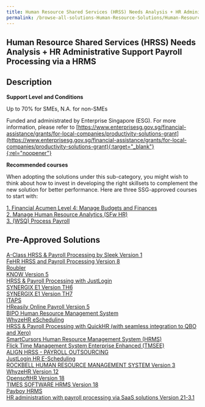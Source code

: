 ```yaml
---
title: Human Resource Shared Services (HRSS) Needs Analysis + HR Administrative Support Payroll Processing via a HRMS
permalink: /browse-all-solutions-Human-Resource-Solutions/Human-Resource-Shared-Services--HRSS--Needs-Analysis-+-HR-Administrative-Support-Payroll-Processing-via-a-HRMS
---
```


## Human Resource Shared Services (HRSS) Needs Analysis + HR Administrative Support Payroll Processing via a HRMS
## Description

**Support Level and Conditions**

Up to 70% for SMEs, N.A. for non-SMEs

Funded and administrated by Enterprise Singapore (ESG). For more information, please refer to
[https://www.enterprisesg.gov.sg/financial-assistance/grants/for-local-companies/productivity-solutions-grant](https://www.enterprisesg.gov.sg/financial-assistance/grants/for-local-companies/productivity-solutions-grant){:target="_blank"}{:rel="noopener"}

**Recommended courses**

When adopting the solutions under this sub-category, you might wish to think about how to invest in developing the right skillsets to complement the new solution for better performance. Here are three SSG-approved courses to start with:

<a href='https://courses.enterprisejobskills.gov.sg/Course_Internet/CourseDetail/Financial-Acumen-Level-4-Manage-Budgets-Finances-1'  target='_blank' rel='noopener'>1. Financial Acumen Level 4: Manage Budgets and Finances</a><br>
<a href='https://courses.enterprisejobskills.gov.sg/Course_Internet/CourseDetail/Manage-Human-Resource-Analytics-SFw-HR-2'  target='_blank' rel='noopener'>2. Manage Human Resource Analytics (SFw HR)</a><br>
<a href='https://courses.enterprisejobskills.gov.sg/Course_Internet/CourseDetail/WSQ-Process-Payroll-4'  target='_blank' rel='noopener'>3. (WSQ) Process Payroll</a><br>

## Pre-Approved Solutions

<a href='/productivity-solutions-grant/solutionrepo/solution1680' target='_blank'>A-Class HRSS & Payroll Processing by Sleek Version 1</a><br>
<a href='/productivity-solutions-grant/solutionrepo/solution1736' target='_blank'>FeHR HRSS and Payroll Processing Version 8</a><br>
<a href='/productivity-solutions-grant/solutionrepo/solution2007' target='_blank'>Roubler</a><br>
<a href='/productivity-solutions-grant/solutionrepo/solution2078' target='_blank'>KNOW Version 5</a><br>
<a href='/productivity-solutions-grant/solutionrepo/solution2237' target='_blank'>HRSS & Payroll Processing with JustLogin</a><br>
<a href='/productivity-solutions-grant/solutionrepo/solution2253' target='_blank'>SYNERGIX E1 Version TH6</a><br>
<a href='/productivity-solutions-grant/solutionrepo/solution2254' target='_blank'>SYNERGIX E1 Version TH7</a><br>
<a href='/productivity-solutions-grant/solutionrepo/solution2341' target='_blank'>ITAPS</a><br>
<a href='/productivity-solutions-grant/solutionrepo/solution2360' target='_blank'>HReasily Online Payroll Version 5</a><br>
<a href='/productivity-solutions-grant/solutionrepo/solution2365' target='_blank'>BIPO Human Resource Management System</a><br>
<a href='/productivity-solutions-grant/solutionrepo/solution2368' target='_blank'>WhyzeHR eScheduling</a><br>
<a href='/productivity-solutions-grant/solutionrepo/solution2373' target='_blank'>HRSS & Payroll Processing with QuickHR (with seamless integration to QBO and Xero)</a><br>
<a href='/productivity-solutions-grant/solutionrepo/solution2390' target='_blank'>SmartCursors Human Resource Management System (HRMS)</a><br>
<a href='/productivity-solutions-grant/solutionrepo/solution2409' target='_blank'>Flick Time Management System Enterprise Enhanced (TMSEE)</a><br>
<a href='/productivity-solutions-grant/solutionrepo/solution2536' target='_blank'>ALIGN HRSS - PAYROLL OUTSOURCING</a><br>
<a href='/productivity-solutions-grant/solutionrepo/solution2673' target='_blank'>JustLogin HR E-Scheduling</a><br>
<a href='/productivity-solutions-grant/solutionrepo/solution2677' target='_blank'>ROCKBELL HUMAN RESOURCE MANAGEMENT SYSTEM Version 3</a><br>
<a href='/productivity-solutions-grant/solutionrepo/solution2734' target='_blank'>WhyzeHR Version 12</a><br>
<a href='/productivity-solutions-grant/solutionrepo/solution2787' target='_blank'>OpensoftHR Version 18</a><br>
<a href='/productivity-solutions-grant/solutionrepo/solution2797' target='_blank'>TIMES SOFTWARE HRMS Version 18</a><br>
<a href='/productivity-solutions-grant/solutionrepo/solution2815' target='_blank'>Payboy HRMS</a><br>
<a href='/productivity-solutions-grant/solutionrepo/solution2845' target='_blank'>HR administration with payroll processing via SaaS solutions Version 21-3.1</a><br>
